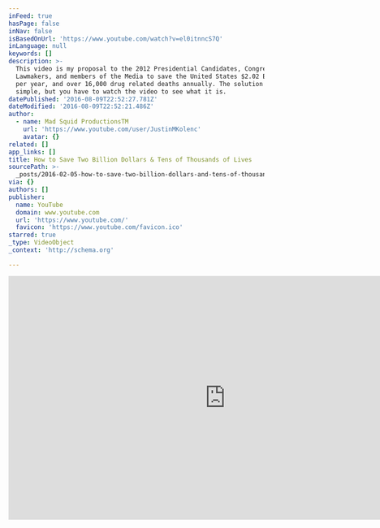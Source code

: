 ```yaml
---
inFeed: true
hasPage: false
inNav: false
isBasedOnUrl: 'https://www.youtube.com/watch?v=el0itnncS7Q'
inLanguage: null
keywords: []
description: >-
  This video is my proposal to the 2012 Presidential Candidates, Congressional
  Lawmakers, and members of the Media to save the United States $2.02 Billion
  per year, and over 16,000 drug related deaths annually. The solution is
  simple, but you have to watch the video to see what it is.
datePublished: '2016-08-09T22:52:27.781Z'
dateModified: '2016-08-09T22:52:21.486Z'
author:
  - name: Mad Squid ProductionsTM
    url: 'https://www.youtube.com/user/JustinMKolenc'
    avatar: {}
related: []
app_links: []
title: How to Save Two Billion Dollars & Tens of Thousands of Lives
sourcePath: >-
  _posts/2016-02-05-how-to-save-two-billion-dollars-and-tens-of-thousands-of-lives.md
via: {}
authors: []
publisher:
  name: YouTube
  domain: www.youtube.com
  url: 'https://www.youtube.com/'
  favicon: 'https://www.youtube.com/favicon.ico'
starred: true
_type: VideoObject
_context: 'http://schema.org'

---
```

<iframe src="https://cdn.embedly.com/widgets/media.html?src=https%3A%2F%2Fwww.youtube.com%2Fembed%2Fel0itnncS7Q%3Ffeature%3Doembed&amp;url=https%3A%2F%2Fwww.youtube.com%2Fwatch%3Fv%3Del0itnncS7Q&amp;image=https%3A%2F%2Fi.ytimg.com%2Fvi%2Fel0itnncS7Q%2Fhqdefault.jpg&amp;key=b7d04c9b404c499eba89ee7072e1c4f7&amp;type=text%2Fhtml&amp;schema=youtube" width="854" height="480" scrolling="no" frameborder="0" allowfullscreen="allowfullscreen" style=""></iframe>
